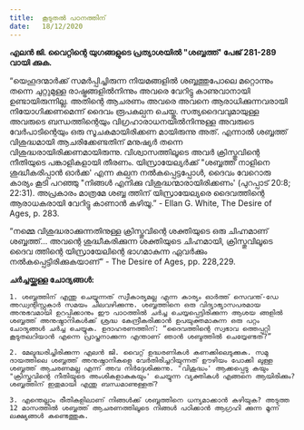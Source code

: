```yaml
---
title:  കൂടുതൽ പഠനത്തിന്
date:   18/12/2020
---
```


**എലൻ ജി. വൈറ്റിന്റെ യുഗങ്ങളുടെ പ്രത്യാശയിൽ "ശബ്ബത്ത്' പേജ് 281-289 വായി ക്കുക.**

“യെഹൂദന്മാർക്ക് സമർപ്പിച്ചിരുന്ന നിയമങ്ങളിൽ ശബ്ബത്തുപോലെ മറ്റൊന്നും തന്നെ ചുറ്റുമുള്ള രാഷ്ട്രങ്ങളിൽനിന്നും അവരെ വേറിട്ടു കാണുവാനായി ഉണ്ടായിരുന്നില്ല. അതിന്റെ ആചരണം അവരെ അവനെ ആരാധിക്കുന്നവരായി നിയോഗിക്കണമെന്ന് ദൈവം രൂപകല്പന ചെയ്തു. സത്യദൈവവുമായുള്ള അവരുടെ ബന്ധത്തിന്റെയും വിഗ്രഹാരാധനയിൽനിന്നുള്ള അവരുടെ വേർപാടിന്റെയും ഒരു സൂചകമായിരിക്കണ മായിരുന്നു അത്. എന്നാൽ ശബ്ബത്ത് വിശുദ്ധമായി ആചരിക്കേണ്ടതിന് മനുഷ്യർ തന്നെ വിശുദ്ധരായിരിക്കണമായിരുന്നു. വിശ്വാസത്തിലൂടെ അവർ ക്രിസ്തുവിന്റെ നീതിയുടെ പങ്കാളികളായി തീരണം. യിസ്രായേല്യർക്ക് "ശബ്ബത്ത് നാളിനെ ശുദ്ധീകരിപ്പാൻ ഓർക്ക' എന്ന കല്പന നൽകപ്പെട്ടപ്പോൾ, ദൈവം വേറൊരു കാര്യം കൂടി പറഞ്ഞു "നിങ്ങൾ എനിക്കു വിശുദ്ധന്മാരായിരിക്കണം' (പുറപ്പാട് 20:8; 22:31). അപ്രകാരം മാത്രമേ ശബ്ബ ത്തിന് യിസ്രായേല്യരെ ദൈവത്തിന്റെ ആരാധകരായി വേറിട്ടു കാണാൻ കഴിയൂ.” - Ellan G. White, The Desire of Ages, p. 283.

“നമ്മെ വിശുദ്ധരാക്കുന്നതിനുള്ള ക്രിസ്തുവിന്റെ ശക്തിയുടെ ഒരു ചിഹ്നമാണ് ശബ്ബത്ത്... അവന്റെ ശുദ്ധീകരിക്കുന്ന ശക്തിയുടെ ചിഹ്നമായി, ക്രിസ്തുവിലൂടെ ദൈവ ത്തിന്റെ യിസ്രായേലിന്റെ ഭാഗമാകുന്ന ഏവർക്കും നൽകപ്പെട്ടിരിക്കുകയാണ്” - The Desire of Ages, pp. 228,229.

**ചർച്ചയ്ക്കുള്ള ചോദ്യങ്ങൾ:**

`1. ശബ്ബത്തിന് എന്തു ചെയ്യുന്നത് സ്വീകാര്യമല്ല എന്ന കാര്യം ഓർത്ത് സെവന്ത്-ഡേ അഡ്വന്റിസ്റ്റുകാർ സമയം ചിലവഴിക്കുന്നു. ശബ്ബത്തിനെ ഒരു വിദ്യാഭ്യാസപരമായ അനുഭവമായി ഉറപ്പിക്കാനും ഈ പാഠത്തിൽ ചർച്ച ചെയ്യപ്പെട്ടിരിക്കുന്ന ആശയ ങ്ങളിൽ ശബ്ബത്ത് അനുഷ്ഠാനികൾക്ക് ശ്രദ്ധ കേന്ദ്രീകരിക്കാൻ ഉപയുക്തമാകുന്ന ഒരു പറ്റം ചോദ്യങ്ങൾ ചർച്ച ചെയ്യുക. ഉദാഹരണത്തിന്: “ദൈവത്തിന്റെ സ്വഭാവ ത്തെപ്പറ്റി കൂടുതലറിയാൻ എന്നെ പ്രാപ്തനാക്കുന്ന എന്താണ് ഞാൻ ശബ്ദത്തിൽ ചെയ്യേണ്ടത്?”`

`2. മേലുദ്ധരിച്ചിരിക്കുന്ന എലൻ ജി. വൈറ്റ് ഉദ്ധരണികൾ കണക്കിലെടുക്കുക. സമു ദായത്തിലെ ശബ്ബത്ത് അനുഷ്ഠാനികളെ വേർതിരിച്ചറിയുന്നത് ഊഴിയം പോക്കി ലുള്ള ശബ്ബത്ത് ആചരണമല്ല എന്ന് അവ നിർദ്ദേശിക്കുന്നു. "വിശുദ്ധം' ആക്കപ്പെടു കയും "ക്രിസ്തുവിന്റെ നീതിയുടെ അംശികളാകുകയും' ചെയ്യുന്ന വ്യക്തികൾ എങ്ങനെ ആയിരിക്കും? ശബ്ബത്തിന് ഇതുമായി എന്തു ബന്ധമാണുള്ളത്?`

`3. എന്തെല്ലാം രീതികളിലാണ് നിങ്ങൾക്ക് ശബ്ബത്തിനെ ധന്യമാക്കാൻ കഴിയുക? അടുത്ത 12 മാസത്തിൽ ശബ്ബത്ത് ആചരണത്തിലൂടെ നിങ്ങൾ പഠിക്കാൻ ആഗ്രഹി ക്കുന്ന മൂന്ന് ലക്ഷ്യങ്ങൾ കണ്ടെത്തുക.`